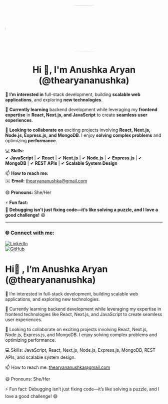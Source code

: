 <!-- Add your profile image -->
<p align="center">
  <img src="https://media.istockphoto.com/id/1134696790/photo/web-development.webp?a=1&b=1&s=612x612&w=0&k=20&c=yHJGH-42scBAlHD0wSxNMp0EiNpMvi443F8pUSC5MXA=" width="1200" height="150" style="border-radius: 50%;">
</p>

<h1 align="center">Hi 👋, I'm Anushka Aryan (@thearyananushka)</h1>

👀 **I’m interested in** full-stack development, building **scalable web applications**, and exploring **new technologies**.  

🌱 **Currently learning** backend development while leveraging my **frontend expertise** in **React, Next.js, and JavaScript** to create **seamless user experiences**.  

💞️ **Looking to collaborate on** exciting projects involving **React, Next.js, Node.js, Express.js, and MongoDB**. I enjoy **solving complex problems** and optimizing **performance**.  

💻 **Skills:**  
✔ **JavaScript** | ✔ **React** | ✔ **Next.js** | ✔ **Node.js** | ✔ **Express.js** | ✔ **MongoDB** | ✔ **REST APIs** | ✔ **Scalable System Design**  

📫 **How to reach me:**  
✉️ **Email:** [thearyananushka@gmail.com](mailto:thearyananushka@gmail.com)  

😄 **Pronouns:** She/Her  

⚡ **Fun fact:**  
🧩 **Debugging isn’t just fixing code—it’s like solving a puzzle, and I love a good challenge!** 😄  

---

### **🌐 Connect with me:**
[![LinkedIn](https://img.shields.io/badge/LinkedIn-blue?style=for-the-badge&logo=linkedin)](https://linkedin.com/in/yourprofile)  
[![GitHub](https://img.shields.io/badge/GitHub-black?style=for-the-badge&logo=github)](https://github.com/thearyananushka)  


 
 
 
 
 
 
 <h1>Hi👋 , I’m Anushka Aryan (@thearyananushka)</h1>

👀 I’m interested in full-stack development, building scalable web applications, and exploring new technologies.

🌱 Currently learning backend development while leveraging my expertise in frontend technologies like React, Next.js, and JavaScript to create seamless user experiences.

💞️ Looking to collaborate on exciting projects involving React, Next.js, Node.js, Express.js, and MongoDB. I enjoy solving complex problems and optimizing performance.

💻 Skills: JavaScript, React, Next.js, Node.js, Express.js, MongoDB, REST APIs, and scalable system design.

📫 How to reach me: thearyananushka@gmail.com

😄 Pronouns: She/Her

⚡ Fun fact: Debugging isn’t just fixing code—it’s like solving a puzzle, and I love a good challenge! 😄

<!---
thearyananushka/thearyananushka is a ✨ special ✨ repository because its `README.md` (this file) appears on your GitHub profile.
You can click the Preview link to take a look at your changes.
--->
